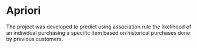 # Apriori
The project was developed to predict using association rule the likelihood of an individual purchasing a specific item based on historical purchases done by previous customers.
